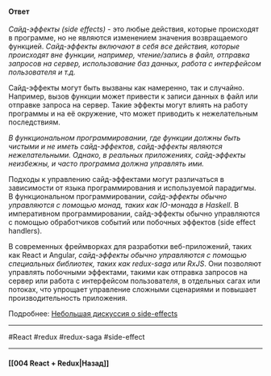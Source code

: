 #### Ответ

*Сайд-эффекты (side effects)* - это любые действия, которые происходят в программе, но не являются изменением значения возвращаемого функцией. *Сайд-эффекты включают в себя все действия, которые происходят вне функции, например, чтение/запись в файл, отправка запросов на сервер, использование баз данных, работа с интерфейсом пользователя и т.д.*

Сайд-эффекты могут быть вызваны как намеренно, так и случайно. Например, вызов функции может привести к записи данных в файл или отправке запроса на сервер. Такие эффекты могут влиять на работу программы и на её окружение, что может приводить к нежелательным последствиям.

*В функциональном программировании, где функции должны быть чистыми и не иметь сайд-эффектов, сайд-эффекты являются нежелательными. Однако, в реальных приложениях, сайд-эффекты неизбежны, и часто программа должна управлять ими.*

Подходы к управлению сайд-эффектами могут различаться в зависимости от языка программирования и используемой парадигмы. В функциональном программировании, *сайд-эффекты обычно управляются с помощью монад, таких как IO-монада в Haskell*. В императивном программировании, сайд-эффекты обычно управляются с помощью обработчиков событий или побочных эффектов (side effect handlers).

В современных фреймворках для разработки веб-приложений, таких как React и Angular, *сайд-эффекты обычно управляются с помощью специальных библиотек, таких как redux-saga или RxJS*. Они позволяют управлять побочными эффектами, такими как отправка запросов на сервер или работа с интерфейсом пользователя, в отдельных сагах или потоках, что упрощает управление сложными сценариями и повышает производительность приложения.

Подробнее: [Небольшая дискуссия о side-effects](https://qna.habr.com/q/509188)

____
#React #redux #redux-saga #side-effect 

____

#### [[004 React + Redux|Назад]]